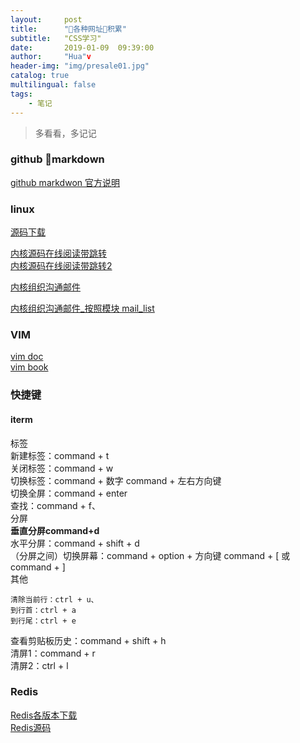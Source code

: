 ```yaml
---
layout:     post
title:      "各种网址积累"
subtitle:   "CSS学习"
date:       2019-01-09  09:39:00
author:     "Hua"v
header-img: "img/presale01.jpg"
catalog: true
multilingual: false
tags:
    - 笔记
---
```

>多看看，多记记

### github markdown
[github markdwon 官方说明](https://guides.github.com/features/mastering-markdown/)

### linux

[源码下载](https://mirrors.edge.kernel.org/pub/linux/kernel/)

[内核源码在线阅读带跳转](https://lxr.missinglinkelectronics.com/+trees)   
[内核源码在线阅读带跳转2](http://lxr.free-electrons.com/)  

[内核组织沟通邮件](https://lkml.org/)


[内核组织沟通邮件_按照模块 mail_list](http://vger.kernel.org/vger-lists.html#linux-kernel)

### VIM

[vim doc](https://www.vim.org/docs.php)   
[vim book](http://www.truth.sk/vim/vimbook-OPL.pdf)

### 快捷键
#### iterm

标签  
新建标签：command + t  
关闭标签：command + w  
切换标签：command + 数字 command + 左右方向键  
切换全屏：command + enter  
查找：command + f、  
分屏  
**垂直分屏command+d**  
水平分屏：command + shift + d  
（分屏之间）切换屏幕：command + option + 方向键 command + [ 或 command + ]  
其他 
```
清除当前行：ctrl + u、  
到行首：ctrl + a  
到行尾：ctrl + e 
``` 
查看剪贴板历史：command + shift + h  
清屏1：command + r  
清屏2：ctrl + l


### Redis
[Redis各版本下载](http://download.redis.io/releases/)   
[Redis源码](https://github.com/uglide/RedisDesktopManager/releases/) 










